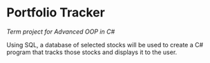 # Portfolio Tracker
*Term project for Advanced OOP in C#*

Using SQL, a database of selected stocks will be used to create a C# program that tracks those stocks and displays it to the user.
